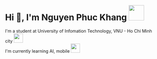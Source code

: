 <h1>Hi 👋, I'm Nguyen Phuc Khang <img src="https://media.giphy.com/media/mGcNjsfWAjY5AEZNw6/giphy.gif" width="50"></h1>
<p>
  I'm a student at University of Infomation Technology, VNU - Ho Chi Minh city
  <img src="https://media.giphy.com/media/fYSnHlufseco8Fh93Z/giphy.gif" width="30"></br>
  I'm currently learning AI, mobile 
  <img src="https://media.giphy.com/media/WUlplcMpOCEmTGBtBW/giphy.gif" width="30"> 
</p>
